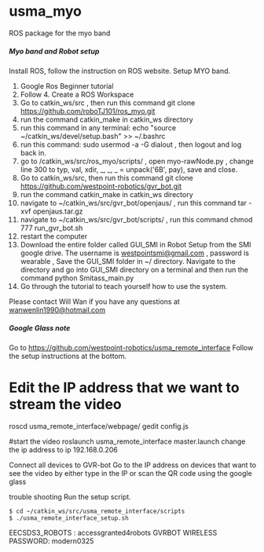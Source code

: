 # usma_myo
ROS package for the myo band

##### Myo band and Robot setup #######
Install ROS, follow the instruction on ROS website. 
Setup MYO band.
1. Google Ros Beginner tutorial
2. Follow 4. Create a ROS Workspace
3. Go to catkin_ws/src , then run this command git clone https://github.com/roboTJ101/ros_myo.git
4. run the command catkin_make in catkin_ws directory
5. run this command in any terminal: echo "source ~/catkin_ws/devel/setup.bash" >> ~/.bashrc
6. run this command: sudo usermod -a -G dialout <username>, then logout and log back in.
7. go to /catkin_ws/src/ros_myo/scripts/ , open myo-rawNode.py , change line 300 to typ, val, xdir, _, _, _ = unpack('6B', pay), save and close. 
8. Go to catkin_ws/src, then run this command git clone https://github.com/westpoint-robotics/gvr_bot.git
9. run the command catkin_make in catkin_ws directory
10. navigate to ~/catkin_ws/src/gvr_bot/openjaus/  , run this command tar -xvf openjaus.tar.gz
11. navigate to ~/catkin_ws/src/gvr_bot/scripts/ , run this command chmod 777 run_gvr_bot.sh
12. restart the computer
13. Download the entire folder called GUI_SMI in Robot Setup from the SMI google drive. The username is westpointsmi@gmail.com ,  password is wearable  , Save the GUI_SMI folder in ~/ directory. Navigate to the directory and go into GUI_SMI directory on a terminal and then run the command python Smitass_main.py
14. Go through the tutorial to teach yourself how to use the system. 

Please contact Will Wan if you have any questions at wanwenlin1990@hotmail.com


##### Google Glass note #########
Go to https://github.com/westpoint-robotics/usma_remote_interface
Follow the setup instructions at the bottom.

# Edit the IP address that we want to stream the video
roscd usma_remote_interface/webpage/
gedit config.js

#start the video
roslaunch usma_remote_interface master.launch 
change the ip address to ip 192.168.0.206

Connect all devices to GVR-bot
Go to the IP address on devices that want to see the video by either type in the IP or scan the QR code using the google glass

trouble shooting
Run the setup script.

    $ cd ~/catkin_ws/src/usma_remote_interface/scripts
    $ ./usma_remote_interface_setup.sh


EECSDS3_ROBOTS : accessgranted4robots
GVRBOT WIRELESS PASSWORD: modern0325



